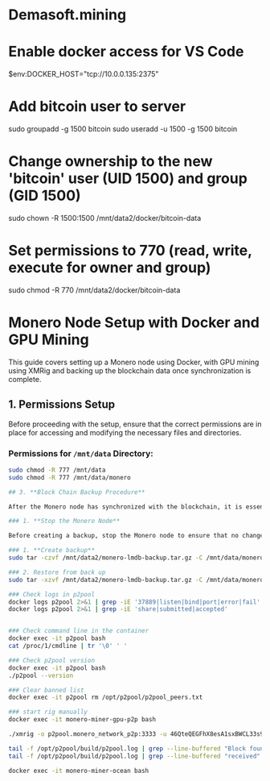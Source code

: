 # Demasoft.mining


# Enable docker access for VS Code
$env:DOCKER_HOST="tcp://10.0.0.135:2375"


# Add bitcoin user to server

sudo groupadd -g 1500 bitcoin
sudo useradd -u 1500 -g 1500 bitcoin

# Change ownership to the new 'bitcoin' user (UID 1500) and group (GID 1500)
sudo chown -R 1500:1500 /mnt/data2/docker/bitcoin-data
# Set permissions to 770 (read, write, execute for owner and group)
sudo chmod -R 770 /mnt/data2/docker/bitcoin-data

# Monero Node Setup with Docker and GPU Mining

This guide covers setting up a Monero node using Docker, with GPU mining using XMRig and backing up the blockchain data once synchronization is complete.

## 1. **Permissions Setup**

Before proceeding with the setup, ensure that the correct permissions are in place for accessing and modifying the necessary files and directories.

### Permissions for `/mnt/data` Directory:

```bash
sudo chmod -R 777 /mnt/data
sudo chmod -R 777 /mnt/data/monero

## 3. **Block Chain Backup Procedure**

After the Monero node has synchronized with the blockchain, it is essential to back up the blockchain data to ensure its safety and preserve the state of your node.

### 1. **Stop the Monero Node**

Before creating a backup, stop the Monero node to ensure that no changes are made to the blockchain data during the backup process.

### 1. **Create backup**
sudo tar -czvf /mnt/data2/monero-lmdb-backup.tar.gz -C /mnt/data/monero lmdb

### 2. Restore from back up
sudo tar -xzvf /mnt/data2/monero-lmdb-backup.tar.gz -C /mnt/data/monero/

### Check logs in p2pool
docker logs p2pool 2>&1 | grep -iE '37889|listen|bind|port|error|fail'
docker logs p2pool 2>&1 | grep -iE 'share|submitted|accepted'


### Check command line in the container
docker exec -it p2pool bash
cat /proc/1/cmdline | tr '\0' ' '

### Check p2pool version
docker exec -it p2pool bash
./p2pool --version

### Clear banned list
docker exec -it p2pool rm /opt/p2pool/p2pool_peers.txt

### start rig manually
docker exec -it monero-miner-gpu-p2p bash

./xmrig -o p2pool.monero_network_p2p:3333 -u 46QteQEGFhX8esA1sxBWCL33s97wDKKkVSWKJPrG3wpYeQ2ymmAgbhgNqNrQ5EJbRg9MggKGQcpM9hqfdViGzCSRVhZZ16w -p x -t 8  --cuda

tail -f /opt/p2pool/build/p2pool.log | grep --line-buffered "Block found"
tail -f /opt/p2pool/build/p2pool.log | grep --line-buffered "received"

docker exec -it monero-miner-ocean bash
